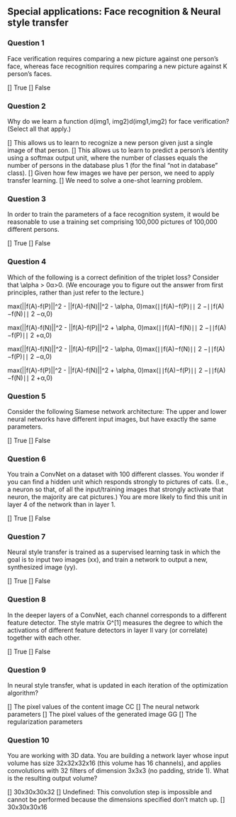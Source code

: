 ## Special applications: Face recognition & Neural style transfer

### Question 1
Face verification requires comparing a new picture against one person’s face, whereas face recognition requires comparing a new picture against K person’s faces.


  [] True
  [] False

### Question 2
Why do we learn a function d(img1, img2)d(img1,img2) for face verification? (Select all that apply.)


  [] This allows us to learn to recognize a new person given just a single image of that person.
  [] This allows us to learn to predict a person’s identity using a softmax output unit, where the number of classes equals the number of persons in the database plus 1 (for the final “not in database” class).
  [] Given how few images we have per person, we need to apply transfer learning.
  [] We need to solve a one-shot learning problem.

### Question 3
In order to train the parameters of a face recognition system, it would be reasonable to use a training set comprising 100,000 pictures of 100,000 different persons.


  [] True
  [] False

### Question 4
Which of the following is a correct definition of the triplet loss? Consider that \alpha > 0α>0. (We encourage you to figure out the answer from first principles, rather than just refer to the lecture.)


max(||f(A)-f(P)||^2 - ||f(A)-f(N)||^2 - \alpha, 0)max(∣∣f(A)−f(P)∣∣ 
2
 −∣∣f(A)−f(N)∣∣ 
2
 −α,0)


max(||f(A)-f(N)||^2 - ||f(A)-f(P)||^2 + \alpha, 0)max(∣∣f(A)−f(N)∣∣ 
2
 −∣∣f(A)−f(P)∣∣ 
2
 +α,0)


max(||f(A)-f(N)||^2 - ||f(A)-f(P)||^2 - \alpha, 0)max(∣∣f(A)−f(N)∣∣ 
2
 −∣∣f(A)−f(P)∣∣ 
2
 −α,0)


max(||f(A)-f(P)||^2 - ||f(A)-f(N)||^2 + \alpha, 0)max(∣∣f(A)−f(P)∣∣ 
2
 −∣∣f(A)−f(N)∣∣ 
2
 +α,0)

### Question 5
Consider the following Siamese network architecture:
The upper and lower neural networks have different input images, but have exactly the same parameters.

  [] True
  [] False

### Question 6
You train a ConvNet on a dataset with 100 different classes. You wonder if you can find a hidden unit which responds strongly to pictures of cats. (I.e., a neuron so that, of all the input/training images that strongly activate that neuron, the majority are cat pictures.) You are more likely to find this unit in layer 4 of the network than in layer 1.

  [] True
  [] False

### Question 7
Neural style transfer is trained as a supervised learning task in which the goal is to input two images (xx), and train a network to output a new, synthesized image (yy).

  [] True
  [] False

### Question 8
In the deeper layers of a ConvNet, each channel corresponds to a different feature detector. The style matrix G^[1] measures the degree to which the activations of different feature detectors in layer ll vary (or correlate) together with each other.

  [] True
  [] False

### Question 9
In neural style transfer, what is updated in each iteration of the optimization algorithm?

  [] The pixel values of the content image CC
  [] The neural network parameters
  [] The pixel values of the generated image GG
  [] The regularization parameters

### Question 10
You are working with 3D data. You are building a network layer whose input volume has size 32x32x32x16 (this volume has 16 channels), and applies convolutions with 32 filters of dimension 3x3x3 (no padding, stride 1). What is the resulting output volume?

[] 30x30x30x32
[] Undefined: This convolution step is impossible and cannot be performed because the dimensions specified don’t match up.
[] 30x30x30x16

